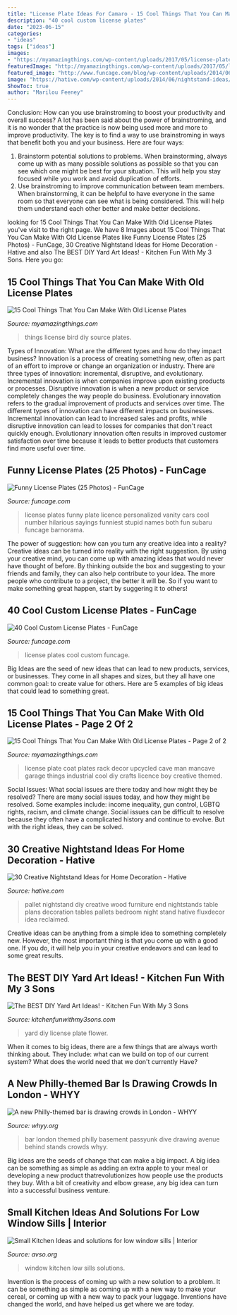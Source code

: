 ```yaml
---
title: "License Plate Ideas For Camaro - 15 Cool Things That You Can Make With Old License Plates"
description: "40 cool custom license plates"
date: "2023-06-15"
categories:
- "ideas"
tags: ["ideas"]
images:
- "https://myamazingthings.com/wp-content/uploads/2017/05/license-plate-diy-8.jpg"
featuredImage: "http://myamazingthings.com/wp-content/uploads/2017/05/license-plate-diy-5.jpg"
featured_image: "http://www.funcage.com/blog/wp-content/uploads/2014/06/40-Cool-Custom-License-Plates-031-550x412.jpg"
image: "https://hative.com/wp-content/uploads/2014/06/nightstand-ideas/28-creative-nightstand-ideas.jpg"
ShowToc: true
author: "Marilou Feeney"
---
```



Conclusion: How can you use brainstroming to boost your productivity and overall success?
A lot has been said about the power of brainstroming, and it is no wonder that the practice is now being used more and more to improve productivity. The key is to find a way to use brainstroming in ways that benefit both you and your business. Here are four ways: 
1. Brainstorm potential solutions to problems. When brainstorming, always come up with as many possible solutions as possible so that you can see which one might be best for your situation. This will help you stay focused while you work and avoid duplication of efforts. 
2. Use brainstroming to improve communication between team members. When brainstorming, it can be helpful to have everyone in the same room so that everyone can see what is being considered. This will help them understand each other better and make better decisions. 

	

		
looking for 15 Cool Things That You Can Make With Old License Plates you've visit to the right page. We have 8 Images about 15 Cool Things That You Can Make With Old License Plates like Funny License Plates (25 Photos) - FunCage, 30 Creative Nightstand Ideas for Home Decoration - Hative and also The BEST DIY Yard Art Ideas! - Kitchen Fun With My 3 Sons. Here you go:
		
    
## 15 Cool Things That You Can Make With Old License Plates

<img loading=lazy src="http://myamazingthings.com/wp-content/uploads/2017/05/license-plate-diy-5.jpg" onerror="this.onerror=null;this.src='https://tse4.mm.bing.net/th?id=OIP.qvsLoQwMuthUczxwPIOH5QHaKP&amp;pid=15.1';" alt="15 Cool Things That You Can Make With Old License Plates">

_Source: myamazingthings.com_

>things license bird diy source plates. 

	

Types of Innovation: What are the different types and how do they impact business?
Innovation is a process of creating something new, often as part of an effort to improve or change an organization or industry. There are three types of innovation: incremental, disruptive, and evolutionary. Incremental innovation is when companies improve upon existing products or processes. Disruptive innovation is when a new product or service completely changes the way people do business. Evolutionary innovation refers to the gradual improvement of products and services over time.
The different types of innovation can have different impacts on businesses. Incremental innovation can lead to increased sales and profits, while disruptive innovation can lead to losses for companies that don't react quickly enough. Evolutionary innovation often results in improved customer satisfaction over time because it leads to better products that customers find more useful over time.

    
## Funny License Plates (25 Photos) - FunCage

<img loading=lazy src="http://www.funcage.com/blog/wp-content/uploads/2013/09/Funny-License-Plates-017.jpg" onerror="this.onerror=null;this.src='https://tse3.mm.bing.net/th?id=OIP.RRe6V3O72AH4h7QUirWrDAHaJ4&amp;pid=15.1';" alt="Funny License Plates (25 Photos) - FunCage">

_Source: funcage.com_

>license plates funny plate licence personalized vanity cars cool number hilarious sayings funniest stupid names both fun subaru funcage barnorama. 

	

The power of suggestion: how can you turn any creative idea into a reality?
Creative ideas can be turned into reality with the right suggestion. By using your creative mind, you can come up with amazing ideas that would never have thought of before. By thinking outside the box and suggesting to your friends and family, they can also help contribute to your idea. The more people who contribute to a project, the better it will be. So if you want to make something great happen, start by suggering it to others!

    
## 40 Cool Custom License Plates - FunCage

<img loading=lazy src="http://www.funcage.com/blog/wp-content/uploads/2014/06/40-Cool-Custom-License-Plates-031-550x412.jpg" onerror="this.onerror=null;this.src='https://tse2.mm.bing.net/th?id=OIP.kT3PA3ro9kUgtmVTO2oN4QHaFj&amp;pid=15.1';" alt="40 Cool Custom License Plates - FunCage">

_Source: funcage.com_

>license plates cool custom funcage. 

	

Big Ideas are the seed of new ideas that can lead to new products, services, or businesses. They come in all shapes and sizes, but they all have one common goal: to create value for others. Here are 5 examples of big ideas that could lead to something great.

    
## 15 Cool Things That You Can Make With Old License Plates - Page 2 Of 2

<img loading=lazy src="https://myamazingthings.com/wp-content/uploads/2017/05/license-plate-diy-8.jpg" onerror="this.onerror=null;this.src='https://tse2.mm.bing.net/th?id=OIP.FWaoHmOB_kvx0iAXyyp1kQHaFa&amp;pid=15.1';" alt="15 Cool Things That You Can Make With Old License Plates - Page 2 of 2">

_Source: myamazingthings.com_

>license plate coat plates rack decor upcycled cave man mancave garage things industrial cool diy crafts licence boy creative themed. 

	

Social Issues: What social issues are there today and how might they be resolved?
There are many social issues today, and how they might be resolved. Some examples include: income inequality, gun control, LGBTQ rights, racism, and climate change. Social issues can be difficult to resolve because they often have a complicated history and continue to evolve. But with the right ideas, they can be solved.

    
## 30 Creative Nightstand Ideas For Home Decoration - Hative

<img loading=lazy src="https://hative.com/wp-content/uploads/2014/06/nightstand-ideas/28-creative-nightstand-ideas.jpg" onerror="this.onerror=null;this.src='https://tse1.mm.bing.net/th?id=OIP.1suitjHampkN9XAJYrVe9QHaJ4&amp;pid=15.1';" alt="30 Creative Nightstand Ideas for Home Decoration - Hative">

_Source: hative.com_

>pallet nightstand diy creative wood furniture end nightstands table plans decoration tables pallets bedroom night stand hative fluxdecor idea reclaimed. 

	

Creative ideas can be anything from a simple idea to something completely new. However, the most important thing is that you come up with a good one. If you do, it will help you in your creative endeavors and can lead to some great results.

    
## The BEST DIY Yard Art Ideas! - Kitchen Fun With My 3 Sons

<img loading=lazy src="https://kitchenfunwithmy3sons.com/wp-content/uploads/2016/03/the-best-diy-yard-art-ideas.jpg" onerror="this.onerror=null;this.src='https://tse3.mm.bing.net/th?id=OIP.b6RCqcz4hi1eayzFxefwGgHaJ4&amp;pid=15.1';" alt="The BEST DIY Yard Art Ideas! - Kitchen Fun With My 3 Sons">

_Source: kitchenfunwithmy3sons.com_

>yard diy license plate flower. 

	

When it comes to big ideas, there are a few things that are always worth thinking about. They include: what can we build on top of our current system? What does the world need that we don't currently Have?

    
## A New Philly-themed Bar Is Drawing Crowds In London - WHYY

<img loading=lazy src="https://whyy.org/wp-content/uploads/2018/05/owner-jp-teti-stands-behind-the-basement-bar-at-passyunk-avenue-a-philly-themed-dive-bar-in-london.original-e1526133272703.jpg" onerror="this.onerror=null;this.src='https://tse3.mm.bing.net/th?id=OIP.KSY68qNyRvKw7FLy627gFgHaEd&amp;pid=15.1';" alt="A new Philly-themed bar is drawing crowds in London - WHYY">

_Source: whyy.org_

>bar london themed philly basement passyunk dive drawing avenue behind stands crowds whyy. 

	

Big ideas are the seeds of change that can make a big impact. A big idea can be something as simple as adding an extra apple to your meal or developing a new product thatrevolutionizes how people use the products they buy. With a bit of creativity and elbow grease, any big idea can turn into a successful business venture.

    
## Small Kitchen Ideas And Solutions For Low Window Sills | Interior

<img loading=lazy src="https://www.avso.org/wp-content/uploads/2014/11/small-kitchen-ideas-and-solutions-for-low-window-sills-1415185563.jpg" onerror="this.onerror=null;this.src='https://tse1.mm.bing.net/th?id=OIP.6NvtAd6lK-ahotH2CBkRvwHaJy&amp;pid=15.1';" alt="Small Kitchen Ideas and solutions for low window sills | Interior">

_Source: avso.org_

>window kitchen low sills solutions. 

	

Invention is the process of coming up with a new solution to a problem. It can be something as simple as coming up with a new way to make your cereal, or coming up with a new way to pack your luggage. Inventions have changed the world, and have helped us get where we are today.

